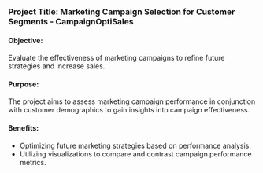 <h3>Project Title: Marketing Campaign Selection for Customer Segments - CampaignOptiSales</h3>
    <h4>Objective:</h4>
    <p>Evaluate the effectiveness of marketing campaigns to refine future strategies and increase sales.</p>
    
<h4>Purpose:</h4>
<p>The project aims to assess marketing campaign performance in conjunction with customer demographics to gain insights into campaign effectiveness.</p>
    
<h4>Benefits:</h4>
<ul>
    <li>Optimizing future marketing strategies based on performance analysis.</li>
    <li>Utilizing visualizations to compare and contrast campaign performance metrics.</li>
</ul>
